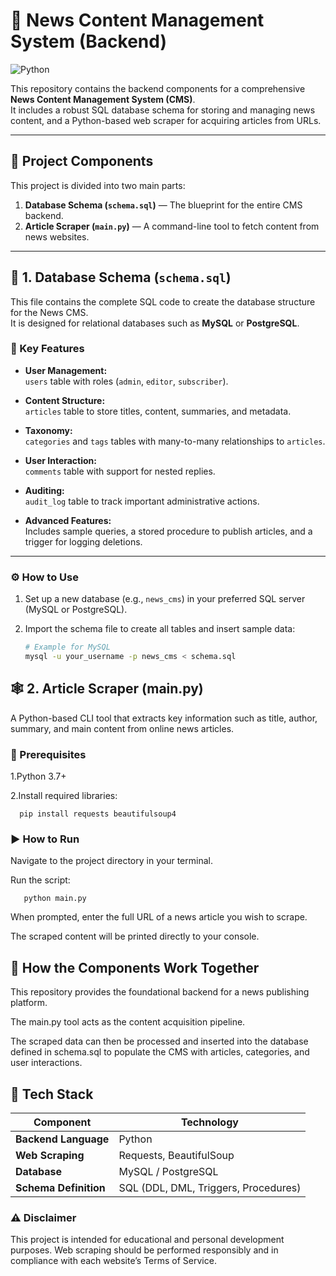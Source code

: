 # 📰 News Content Management System (Backend)
![Python](https://img.shields.io/badge/Python-3.7%2B-blue?logo=python)

This repository contains the backend components for a comprehensive **News Content Management System (CMS)**.  
It includes a robust SQL database schema for storing and managing news content, and a Python-based web scraper for acquiring articles from URLs.

---

## 📁 Project Components

This project is divided into two main parts:

1. **Database Schema (`schema.sql`)** — The blueprint for the entire CMS backend.  
2. **Article Scraper (`main.py`)** — A command-line tool to fetch content from news websites.

---

## 🧩 1. Database Schema (`schema.sql`)

This file contains the complete SQL code to create the database structure for the News CMS.  
It is designed for relational databases such as **MySQL** or **PostgreSQL**.

### 🔑 Key Features

- **User Management:**  
  `users` table with roles (`admin`, `editor`, `subscriber`).

- **Content Structure:**  
  `articles` table to store titles, content, summaries, and metadata.

- **Taxonomy:**  
  `categories` and `tags` tables with many-to-many relationships to `articles`.

- **User Interaction:**  
  `comments` table with support for nested replies.

- **Auditing:**  
  `audit_log` table to track important administrative actions.

- **Advanced Features:**  
  Includes sample queries, a stored procedure to publish articles, and a trigger for logging deletions.

---

### ⚙️ How to Use

1. Set up a new database (e.g., `news_cms`) in your preferred SQL server (MySQL or PostgreSQL).  
2. Import the schema file to create all tables and insert sample data:

   ```bash
   # Example for MySQL
   mysql -u your_username -p news_cms < schema.sql
## 🕸️ 2. Article Scraper (main.py)
A Python-based CLI tool that extracts key information such as title, author, summary, and main content from online news articles.

### 🧠 Prerequisites
1.Python 3.7+

2.Install required libraries:

      pip install requests beautifulsoup4

### ▶️ How to Run
Navigate to the project directory in your terminal.

Run the script:
    
       python main.py
When prompted, enter the full URL of a news article you wish to scrape.

The scraped content will be printed directly to your console.

## 🔄 How the Components Work Together
This repository provides the foundational backend for a news publishing platform.

The main.py tool acts as the content acquisition pipeline.

The scraped data can then be processed and inserted into the database defined in schema.sql to populate the CMS with articles, categories, and user interactions.

## 🧱 Tech Stack
|**Component**|**Technology**|
|----- |-----|
|**Backend Language**|Python|
|**Web Scraping**|Requests, BeautifulSoup|
|**Database**|MySQL / PostgreSQL|
|**Schema Definition**|	SQL (DDL, DML, Triggers, Procedures)|

### ⚠️ Disclaimer
This project is intended for educational and personal development purposes.
Web scraping should be performed responsibly and in compliance with each website’s Terms of Service.

